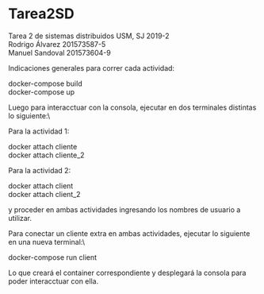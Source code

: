 # Tarea2SD
Tarea 2 de sistemas distribuidos USM, SJ 2019-2\
Rodrigo Álvarez 201573587-5\
Manuel Sandoval 201573604-9

Indicaciones generales para correr cada actividad:

docker-compose build\
docker-compose up
 
 Luego para interacctuar con la consola, ejecutar en dos terminales distintas lo siguiente:\
 
 Para la actividad 1:
 
 docker attach cliente\
 docker attach cliente_2
 
 Para la actividad 2:
 
 docker attach client\
 docker attach client_2
 
 y proceder en ambas actividades ingresando los nombres de usuario a utilizar.
 
 Para conectar un cliente extra en ambas actividades, ejecutar lo siguiente en una nueva terminal:\
 
 docker-compose run client
 
 Lo que creará el container correspondiente y desplegará la consola para poder interacctuar con ella.
